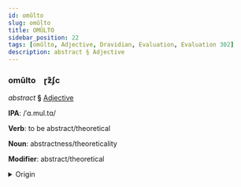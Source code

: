 ```yaml
---
id: omûlto
slug: omûlto
title: OMÛLTO
sidebar_position: 22
tags: [omûlto, Adjective, Dravidian, Evaluation, Evaluation 302]
description: abstract § Adjective
---
```


### omûlto&emsp;<span kind="abugida">ɽƶ͊ʄc</span>

*abstract* **§** [Adjective](../../tags/Adjective)

**IPA**: /ˈɑ.mul.tɑ/

**Verb**: to be abstract/theoretical

**Noun**: abstractness/theoreticality

**Modifier**: abstract/theoretical

<details>
    <summary>Origin</summary>
    Malayalam അമൂർത്ത amūṟtta /amuːrt̪ːa/<br/>
    <em>Dravidian Language Family</em>
</details>